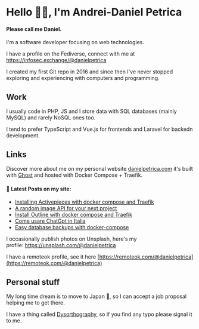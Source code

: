 # Hello 👋🏻, I'm Andrei-Daniel Petrica

#### Please call me Daniel.
I'm a software developer focusing on web technologies.

I have a profile on the Fediverse, connect with me at <a rel="me" href="https://infosec.exchange/@danielpetrica">https://infosec.exchange/@danielpetrica</a>

I created my first Git repo in 2016 and since then I've never stopped exploring and experiencing with computers and programming.

## Work 


I usually code in PHP, JS and I store data with SQL databases (mainly MySQL) and rarely NoSQL ones too. 

I tend to prefer TypeScript and Vue.js for frontends and Laravel for backedn development. 

## Links

Discover more about me on my personal website <a href="https://danielpetrica.com" rel="me">danielpetrica.com</a> it's built with [Ghost](https://github.com/TryGhost/ghost) and hosted with Docker Compose + Traefik. 


#### 📩 Latest Posts on my site:

<!-- BLOG-POST-LIST:START -->
- [Installing Activepieces with docker compose and Traefik](https://danielpetrica.com/installing-activepieces-with-docker-compose-and-traefik/)
- [A random image API for your next project](https://danielpetrica.com/api-for-random-images-to-use-du/)
- [Install Outline with docker compose and Traefik](https://danielpetrica.com/host-outline-with-docker-compose-and-traefik/)
- [Come usare ChatGpt in Italia](https://danielpetrica.com/usare-chatgpt-in-italia/)
- [Easy database backups with docker-compose](https://danielpetrica.com/easy-database-backups-with-docker-compose/)
<!-- BLOG-POST-LIST:END -->

I occasionally publish photos on Unsplash, here's my profile: https://unsplash.com/@danielpetrica

I have a remoteok profile, see it here [https://remoteok.com/@danielpetrica](https://remoteok.com/@danielpetrica)

## Personal stuff

My long time dream is to move to Japan :japan:, so I can accept a job proposal helping me to get there.

I have a thing called [Dysorthography](https://en.wikipedia.org/wiki/Dysorthography), so if you find any typo please signal it to me.

